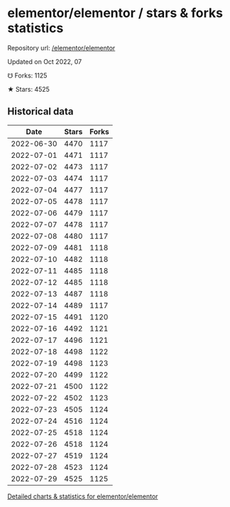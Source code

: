 # elementor/elementor / stars & forks statistics

Repository url: [/elementor/elementor](https://github.com/elementor/elementor)

Updated on Oct 2022, 07

☋ Forks: 1125

★ Stars: 4525

## Historical data
| Date | Stars | Forks |
|------|-------|-------|
| 2022-06-30 | 4470 | 1117 | 
| 2022-07-01 | 4471 | 1117 | 
| 2022-07-02 | 4473 | 1117 | 
| 2022-07-03 | 4474 | 1117 | 
| 2022-07-04 | 4477 | 1117 | 
| 2022-07-05 | 4478 | 1117 | 
| 2022-07-06 | 4479 | 1117 | 
| 2022-07-07 | 4478 | 1117 | 
| 2022-07-08 | 4480 | 1117 | 
| 2022-07-09 | 4481 | 1118 | 
| 2022-07-10 | 4482 | 1118 | 
| 2022-07-11 | 4485 | 1118 | 
| 2022-07-12 | 4485 | 1118 | 
| 2022-07-13 | 4487 | 1118 | 
| 2022-07-14 | 4489 | 1117 | 
| 2022-07-15 | 4491 | 1120 | 
| 2022-07-16 | 4492 | 1121 | 
| 2022-07-17 | 4496 | 1121 | 
| 2022-07-18 | 4498 | 1122 | 
| 2022-07-19 | 4498 | 1123 | 
| 2022-07-20 | 4499 | 1122 | 
| 2022-07-21 | 4500 | 1122 | 
| 2022-07-22 | 4502 | 1123 | 
| 2022-07-23 | 4505 | 1124 | 
| 2022-07-24 | 4516 | 1124 | 
| 2022-07-25 | 4518 | 1124 | 
| 2022-07-26 | 4518 | 1124 | 
| 2022-07-27 | 4519 | 1124 | 
| 2022-07-28 | 4523 | 1124 | 
| 2022-07-29 | 4525 | 1125 | 


[Detailed charts & statistics for elementor/elementor](https://reviewgithub.com/rep/elementor/elementor)
